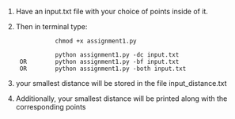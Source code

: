 1. Have an input.txt file with your choice of points inside of it.
2. Then in terminal type:

                  chmod +x assignment1.py 
                  
                  python assignment1.py -dc input.txt 
        OR        python assignment1.py -bf input.txt
        OR        python assignment1.py -both input.txt
        
        
3. your smallest distance will be stored in the file input_distance.txt
4. Additionally, your smallest distance will be printed along with the 
    corresponding points